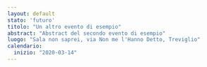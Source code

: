 ```yaml
---
layout: default
stato: 'futuro'
titolo: "Un altro evento di esempio"
abstract: "Abstract del secondo evento di esempio"
luogo: "Sala non saprei, via Non me l'Hanno Detto, Treviglio"
calendario:
  inizio: "2020-03-14"
---
```

